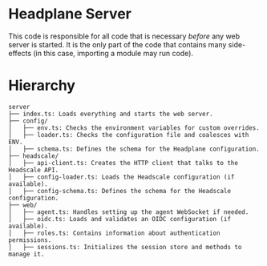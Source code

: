 # Headplane Server
This code is responsible for all code that is necessary *before* any
web server is started. It is the only part of the code that contains
many side-effects (in this case, importing a module may run code).

# Hierarchy
```
server
├── index.ts: Loads everything and starts the web server.
├── config/
│   ├── env.ts: Checks the environment variables for custom overrides.
│   ├── loader.ts: Checks the configuration file and coalesces with ENV.
│   ├── schema.ts: Defines the schema for the Headplane configuration.
├── headscale/
│   ├── api-client.ts: Creates the HTTP client that talks to the Headscale API.
│   ├── config-loader.ts: Loads the Headscale configuration (if available).
│   ├── config-schema.ts: Defines the schema for the Headscale configuration.
├── web/
│   ├── agent.ts: Handles setting up the agent WebSocket if needed.
│   ├── oidc.ts: Loads and validates an OIDC configuration (if available).
│   ├── roles.ts: Contains information about authentication permissions.
│   ├── sessions.ts: Initializes the session store and methods to manage it.
